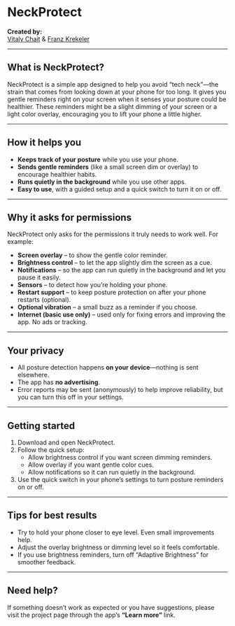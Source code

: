 # NeckProtect  

**Created by:**  
[Vitaly Chait](https://github.com/VitalyChait) & [Franz Krekeler](https://github.com/franz101)

---

## What is NeckProtect?  
NeckProtect is a simple app designed to help you avoid “tech neck”—the strain that comes from looking down at your phone for too long. It gives you gentle reminders right on your screen when it senses your posture could be healthier. These reminders might be a slight dimming of your screen or a light color overlay, encouraging you to lift your phone a little higher.  

---

## How it helps you  
- **Keeps track of your posture** while you use your phone.  
- **Sends gentle reminders** (like a small screen dim or overlay) to encourage healthier habits.  
- **Runs quietly in the background** while you use other apps.  
- **Easy to use**, with a guided setup and a quick switch to turn it on or off.  

---

## Why it asks for permissions  
NeckProtect only asks for the permissions it truly needs to work well. For example:  
- **Screen overlay** – to show the gentle color reminder.  
- **Brightness control** – to let the app slightly dim the screen as a cue.  
- **Notifications** – so the app can run quietly in the background and let you pause it easily.  
- **Sensors** – to detect how you’re holding your phone.  
- **Restart support** – to keep posture protection on after your phone restarts (optional).  
- **Optional vibration** – a small buzz as a reminder if you choose.  
- **Internet (basic use only)** – used only for fixing errors and improving the app. No ads or tracking.  

---

## Your privacy  
- All posture detection happens **on your device**—nothing is sent elsewhere.  
- The app has **no advertising**.  
- Error reports may be sent (anonymously) to help improve reliability, but you can turn this off in your settings.  

---

## Getting started  
1. Download and open NeckProtect.  
2. Follow the quick setup:  
   - Allow brightness control if you want screen dimming reminders.  
   - Allow overlay if you want gentle color cues.  
   - Allow notifications so it can run quietly in the background.  
3. Use the quick switch in your phone’s settings to turn posture reminders on or off.  

---

## Tips for best results  
- Try to hold your phone closer to eye level. Even small improvements help.  
- Adjust the overlay brightness or dimming level so it feels comfortable.  
- If you use brightness reminders, turn off “Adaptive Brightness” for smoother feedback.  

---

## Need help?  
If something doesn’t work as expected or you have suggestions, please visit the project page through the app’s **“Learn more”** link.  
